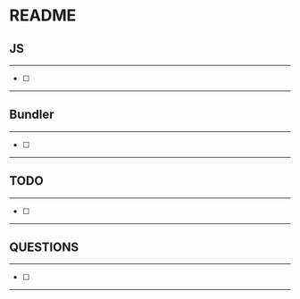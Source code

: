 # README

## JS

---

- [ ]

---

## Bundler

---

- [ ]

---

## TODO

---

- [ ]

---

## QUESTIONS

---

- [ ]

---
